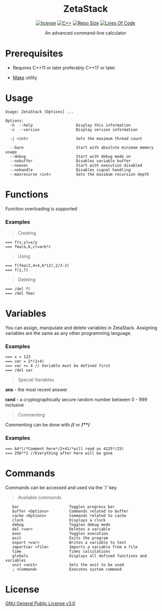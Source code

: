 <div align="center">

# ZetaStack

[![license](https://img.shields.io/github/license/Papr3ka/ZetaStack?style=flat-square)](https://github.com/Papr3ka/ZetaStack/blob/main/LICENSE)
[![C++](https://img.shields.io/badge/-C++-00599C?style=flat-square&logo=c)](https://github.com/Papr3ka)
[![Repo Size](https://img.shields.io/github/repo-size/Papr3ka/ZetaStack?style=flat-square)](https://github.com/Papr3ka/ZetaStack)
[![Lines Of Code](https://img.shields.io/tokei/lines/github/Papr3ka/ZetaStack?style=flat-square)](https://github.com/Papr3ka/ZetaStack)

An advanced command-line calculator

</div>

# Prerequisites

- Requires C++11 or later preferably C++17 or later

- [Make](https://www.gnu.org/software/make/) utility

# Usage

```
Usage: ZetaStack [Options] ...

Options:
  -h  --help                   Display this information
  -v  --version                Display version information

  -j <int>                     Sets the maximum thread count

  --bare                       Start with absolute minimum memory usage
  --debug                      Start with debug mode on
  --nobuffer                   Disables variable buffer
  --noexec                     Start with execution disabled
  --nohandle                   Disables signal handling
  --maxrecurse <int>           Sets the maximum recursion depth
 ```

# Functions

Function overloading is supported

### Examples

> Creating

```
=== f(x,y)=x/y
=== fma(a,b,c)=a+b*c
```

> Using

```
=== f(fma(2,4+4,6*12),2/3-2)
=== f(1,7)
```

> Deleting

```
=== /del f(
=== /del fma(
```

# Variables

You can assign, manipulate and delete variables in ZetaStack. Assigning variables are the same as any other programming language.

### Examples

```
=== x = 123
=== var = 2*(1+4)
=== var += 4 // Variable must be defined first
=== /del var
```

> Special Variables

**ans** - the most recent answer

**rand** - a cryptographically secure random number between 0 - 999 inclusive

> Commenting

Commenting can be done with **//** or **/\*\*/**

### Examples

```
=== 64*(/*Comment here*/2+41/*will read as 4125*/25)
=== 256**2 //Everything after here will be gone
```

# Commands

Commands can be accessed and used via the '/' key.

> Available commands

```
   bar                      Toggles progress bar
   buffer <Options>         Commands related to buffer
   cache <Options>          Commands related to cache
   clock                    Displays a clock
   debug                    Toggles debug mode
   del <var>                Deletes a variable
   exec                     Toggles execution
   exit                     Exits the program
   export <var>             Writes a variable to text
   importvar <file>         Imports a variable from a file
   time                     Times calculations
   globals                  Displays all defined functions and variables
   unit <unit>              Sets the unit to be used
   ; <Command>              Executes system command
```

# License

[GNU General Public License v3.0](https://www.gnu.org/licenses/gpl-3.0.en.html)
